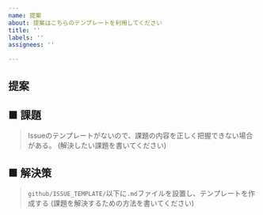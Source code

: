 ```yaml
---
name: 提案
about: 提案はこちらのテンプレートを利用してください
title: ''
labels: ''
assignees: ''

---
```


## 提案
## ■ 課題
> Issueのテンプレートがないので、課題の内容を正しく把握できない場合がある。
> (解決したい課題を書いてください)

## ■ 解決策
> `github/ISSUE_TEMPLATE/`以下に`.md`ファイルを設置し、テンプレートを作成する
>(課題を解決するための方法を書いてください)
